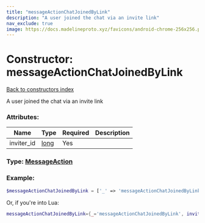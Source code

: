 ```yaml
---
title: "messageActionChatJoinedByLink"
description: "A user joined the chat via an invite link"
nav_exclude: true
image: https://docs.madelineproto.xyz/favicons/android-chrome-256x256.png
---
```

# Constructor: messageActionChatJoinedByLink  
[Back to constructors index](index.md)



A user joined the chat via an invite link

### Attributes:

| Name     |    Type       | Required | Description |
|----------|---------------|----------|-------------|
|inviter\_id|[long](../types/long.md) | Yes|



### Type: [MessageAction](../types/MessageAction.md)


### Example:

```php
$messageActionChatJoinedByLink = ['_' => 'messageActionChatJoinedByLink', 'inviter_id' => long];
```  


Or, if you're into Lua:

```lua
messageActionChatJoinedByLink={_='messageActionChatJoinedByLink', inviter_id=long}

```


